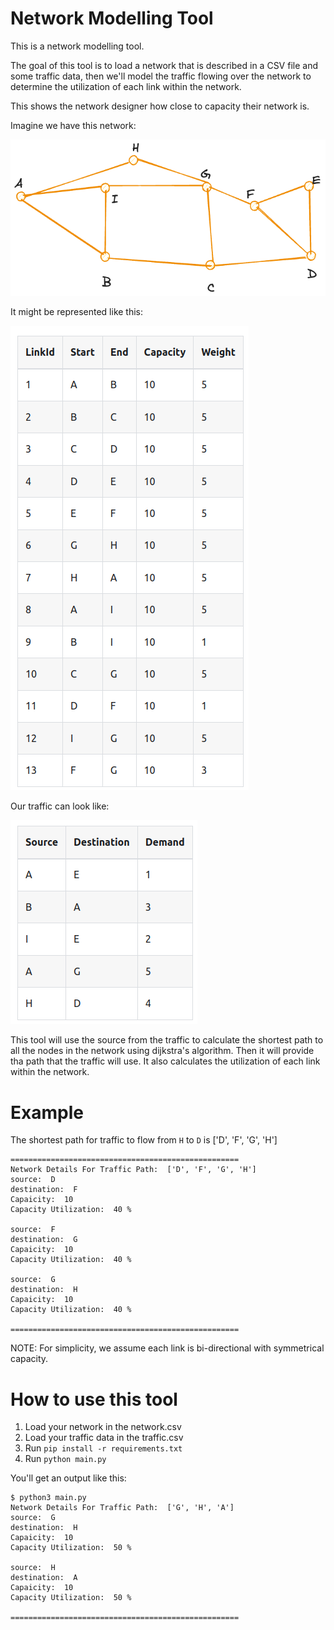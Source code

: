 # Network Modelling Tool
This is a network modelling tool.

The goal of this tool is to load a network that is described in a CSV file and some traffic data, then we'll model the traffic flowing over the network to determine the utilization of each link within the network.

This shows the network designer how close to capacity their network is.

Imagine we have this network:

![network](./images/network.png)


It might be represented like this:

![network rep](./images/network-rep.png)

Our traffic can look like:

![network rep](./images/traffic.png)

This tool will use the source from the traffic to calculate the shortest path to all the nodes in the network using dijkstra's algorithm. Then it will provide tha path that the traffic will use. It also calculates the utilization of each link within the network.

# Example

The shortest path for traffic to flow from `H` to `D` is ['D', 'F', 'G', 'H']

```
===================================================
Network Details For Traffic Path:  ['D', 'F', 'G', 'H']
source:  D
destination:  F
Capaicity:  10
Capacity Utilization:  40 %

source:  F
destination:  G
Capaicity:  10
Capacity Utilization:  40 %

source:  G
destination:  H
Capaicity:  10
Capacity Utilization:  40 %

===================================================
```

NOTE: For simplicity, we assume each link is bi-directional with symmetrical capacity.

# How to use this tool

1. Load your network in the network.csv
1. Load your traffic data in the traffic.csv
1. Run `pip install -r requirements.txt`
1. Run `python main.py`

You'll get an output like this:
```
$ python3 main.py 
Network Details For Traffic Path:  ['G', 'H', 'A']
source:  G
destination:  H
Capaicity:  10
Capacity Utilization:  50 %

source:  H
destination:  A
Capaicity:  10
Capacity Utilization:  50 %

===================================================
```